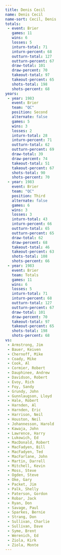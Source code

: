 ```yaml
---
title: Denis Cecil
name: Denis Cecil
name-sort: Cecil, Denis
totals:
 - event: Brier
   games: 11
   wins: 6
   losses: 5
   inturn-total: 71
   inturn-percent: 68
   outturn-total: 127
   outturn-percent: 67
   draw-total: 101
   draw-percent: 70
   takeout-total: 97
   takeout-percent: 65
   shots-total: 198
   shots-percent: 68
years:
 - year: 1983
   event: Brier
   team: "QC"
   position: Second
   alternate: false
   games: 5
   wins: 3
   losses: 2
   inturn-total: 28
   inturn-percent: 71
   outturn-total: 62
   outturn-percent: 69
   draw-total: 39
   draw-percent: 74
   takeout-total: 51
   takeout-percent: 67
   shots-total: 90
   shots-percent: 70
 - year: 1983
   event: Brier
   team: "QC"
   position: Third
   alternate: false
   games: 6
   wins: 3
   losses: 3
   inturn-total: 43
   inturn-percent: 66
   outturn-total: 65
   outturn-percent: 65
   draw-total: 62
   draw-percent: 68
   takeout-total: 46
   takeout-percent: 63
   shots-total: 108
   shots-percent: 66
 - year: 1983
   event: Brier
   team: Totals
   games: 11
   wins: 6
   losses: 5
   inturn-total: 71
   inturn-percent: 68
   outturn-total: 127
   outturn-percent: 67
   draw-total: 101
   draw-percent: 70
   takeout-total: 97
   takeout-percent: 65
   shots-total: 198
   shots-percent: 68
vs:
 - Armstrong, Jim
 - Bauer, Keiven
 - Chernoff, Mike
 - Coady, Mike
 - Cook, Al
 - Cormier, Robert
 - Dauphinee, Andrew
 - Davidson, Robert
 - Evoy, Rich
 - Foy, Sandy
 - Grundy, John
 - Gunnlaugson, Lloyd
 - Hale, Robert
 - Harnden, Al
 - Harnden, Eric
 - Harrison, Neil
 - Houston, Neil
 - Johannesson, Harold
 - Kawaja, John
 - Lawrence, Harry
 - Lukowich, Ed
 - MacDonald, Robert
 - MacFadyen, Bill
 - MacFadyen, Ted
 - MacFarlane, John
 - Martin, Darrell
 - Mitchell, Kevin
 - Moss, Steve
 - Ogden, Steve
 - Oke, Gary
 - Packet, Jim
 - Palk, Shelly
 - Paterson, Gordon
 - Robar, Jack
 - Ryan, Don
 - Savage, Paul
 - Sparkes, Bernie
 - Strang, Don
 - Sullivan, Charlie
 - Sullivan, Dave
 - Syme, Brent
 - Werenich, Ed
 - Ziola, Kirk
 - Ziola, Monte
---
```

